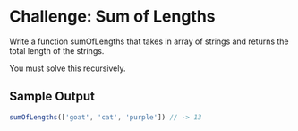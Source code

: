 # Challenge: Sum of Lengths

Write a function sumOfLengths that takes in array of strings and returns the total length of the strings.

You must solve this recursively.

## Sample Output

```js
sumOfLengths(['goat', 'cat', 'purple']) // -> 13
```
